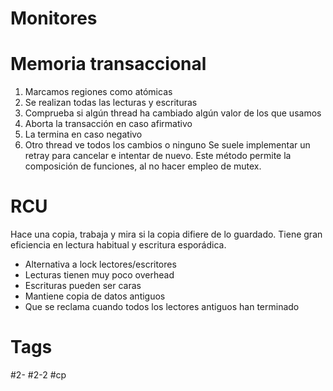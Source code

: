 # Monitores
# Memoria transaccional
1. Marcamos regiones como atómicas  
2. Se realizan todas las lecturas y escrituras  
3. Comprueba si algún thread ha cambiado algún valor de los que usamos  
4. Aborta la transacción en caso afirmativo  
5. La termina en caso negativo  
6. Otro thread ve todos los cambios o ninguno
Se suele implementar un retray para cancelar e intentar de nuevo.
Este método permite la composición de funciones, al no hacer empleo de mutex.
# RCU
Hace una copia, trabaja y mira si la copia difiere de lo guardado. Tiene gran eficiencia en lectura habitual y escritura esporádica.
- Alternativa a lock lectores/escritores 
- Lecturas tienen muy poco overhead  
- Escrituras pueden ser caras  
- Mantiene copia de datos antiguos  
- Que se reclama cuando todos los lectores antiguos han terminado
# Tags
#2- 
#2-2 
#cp 